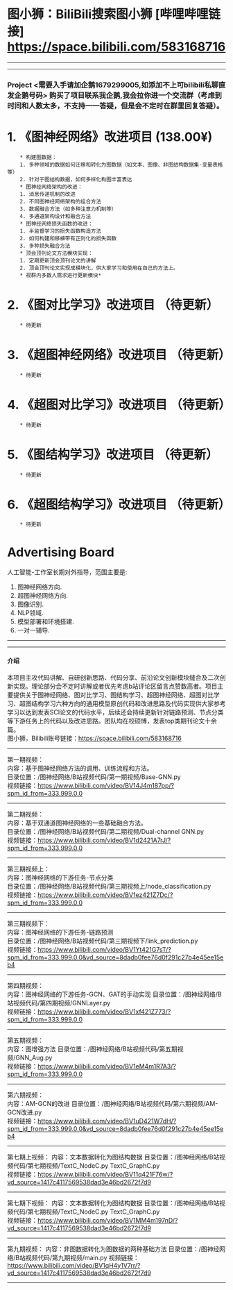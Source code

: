 # 图小狮：BiliBili搜索图小狮 [哔哩哔哩链接] https://space.bilibili.com/583168716 
-------------------------------------------------------------------------------------------
-------------------------------------------------------------------------------------------
### Project <需要入手请加企鹅1679299005,如添加不上可bilibili私聊直发企鹅号码> 购买了项目联系我企鹅,我会拉你进一个交流群（考虑到时间和人数太多，不支持一一答疑，但是会不定时在群里回复答疑）。
# 1. 《图神经网络》改进项目 (138.00¥)

        * 构建图数据：
        1. 多种领域的数据如何迁移和转化为图数据（如文本、图像、非图结构数据集-变量表格等）
        2. 针对于图结构数据，如何多样化构图丰富表达
        * 图神经网络架构的改进：
        1. 消息传递机制的改进
        2. 不同图神经网络架构的组合方法
        3. 数据融合方法（如多种注意力机制等）
        4. 多通道架构设计和融合方法
        * 图神经网络损失函数的改进：
        1. 半监督学习的损失函数构造方法
        2. 如何构建和移植带有正则化的损失函数
        3. 多种损失融合方法
        * 顶会顶刊论文方法模块实现：
        1. 定期更新顶会顶刊论文的讲解
        2. 顶会顶刊论文实现成模块化，供大家学习和使用在自己的方法上。
        * 视群内多数人需求进行更新模块*
        
# 2. 《图对比学习》改进项目 （待更新）

        * 待更新

# 3. 《超图神经网络》改进项目 （待更新）

        * 待更新

# 4. 《超图对比学习》改进项目 （待更新）

        * 待更新

# 5. 《图结构学习》改进项目 （待更新）

        * 待更新

# 6. 《超图结构学习》改进项目 （待更新）

        * 待更新
        
# Advertising Board
人工智能-工作室长期对外指导，范围主要是:
1. 图神经网络方向.
2. 超图神经网络方向.
3. 图像识别.
4. NLP领域.
5. 模型部署和环境搭建.
6. 一对一辅导.
-------------------------------------------------------------------------------------------
-------------------------------------------------------------------------------------------
#### 介绍
本项目主攻代码讲解、自研创新思路、代码分享、前沿论文创新模块缝合及二次创新实现。理论部分会不定时讲解或者优先考虑b站评论区留言点赞数高者。项目主要提供关于图神经网络、图对比学习、图结构学习、超图神经网络、超图对比学习、超图结构学习六种方向的通用模型原创代码和改进思路及代码实现供大家参考学习以达到发表SCI论文的代码水平，后续还会持续更新针对链路预测、节点分类等下游任务上的代码以及改进思路。团队均在校硕博，发表top类期刊论文十余篇。  
图小狮，Bilibili账号链接：https://space.bilibili.com/583168716  
********************************************************************************************
第一期视频：  
内容：基于图神经网络方法的调用、训练流程和方法。  
目录位置：/图神经网络/B站视频代码/第一期视频/Base-GNN.py  
视频链接：https://www.bilibili.com/video/BV14J4m187pp/?spm_id_from=333.999.0.0
********************************************************************************************
第二期视频：  
内容：基于双通道图神经网络的一些基础融合方法。  
目录位置：/图神经网络/B站视频代码/第二期视频/Dual-channel GNN.py  
视频链接：https://www.bilibili.com/video/BV1d2421A7rJ/?spm_id_from=333.999.0.0
********************************************************************************************  
第三期视频上：  
内容：图神经网络的下游任务-节点分类  
目录位置：/图神经网络/B站视频代码/第三期视频上/node_classification.py  
视频链接：https://www.bilibili.com/video/BV1ez421Z7Dc/?spm_id_from=333.999.0.0  
********************************************************************************************  
第三期视频下：  
内容：图神经网络的下游任务-链路预测  
目录位置：/图神经网络/B站视频代码/第三期视频下/link_prediction.py  
视频链接：https://www.bilibili.com/video/BV1Yt421G7sT/?spm_id_from=333.999.0.0&vd_source=8dadb0fee76d0f291c27b4e45ee15eb4  
********************************************************************************************  
第四期视频：  
内容：图神经网络的下游任务-GCN、GAT的手动实现 
目录位置：/图神经网络/B站视频代码/第四期视频/GNNLayer.py  
视频链接：https://www.bilibili.com/video/BV1xf421Z773/?spm_id_from=333.999.0.0  
********************************************************************************************  
第五期视频：  
内容：图增强方法 
目录位置：/图神经网络/B站视频代码/第五期视频/GNN_Aug.py  
视频链接：https://www.bilibili.com/video/BV1eM4m1R7A3/?spm_id_from=333.999.0.0
******************************************************************************************** 
第六期视频：  
内容：AM-GCN的改进 
目录位置：/图神经网络/B站视频代码/第六期视频/AM-GCN改进.py  
视频链接：https://www.bilibili.com/video/BV1uD421W7dH/?spm_id_from=333.999.0.0&vd_source=8dadb0fee76d0f291c27b4e45ee15eb4
******************************************************************************************** 
第七期上视频：
内容：文本数据转化为图结构数据 
目录位置：/图神经网络/B站视频代码/第七期视频/TextC_NodeC.py TextC_GraphC.py     
视频链接：https://www.bilibili.com/video/BV11q421F76w/?vd_source=1417c4117569538dad3e46bd2672f7d9
******************************************************************************************** 
第七期下视频：
内容：文本数据转化为图结构数据 
目录位置：/图神经网络/B站视频代码/第七期视频/TextC_NodeC.py TextC_GraphC.py     
视频链接：https://www.bilibili.com/video/BV1MM4m197nD/?vd_source=1417c4117569538dad3e46bd2672f7d9
******************************************************************************************** 
第九期视频：
内容：非图数据转化为图数据的两种基础方法
目录位置：/图神经网络/B站视频代码/第九期视频/main.py
视频链接：https://www.bilibili.com/video/BV1qH4y1V7rr/?vd_source=1417c4117569538dad3e46bd2672f7d9
******************************************************************************************** 
